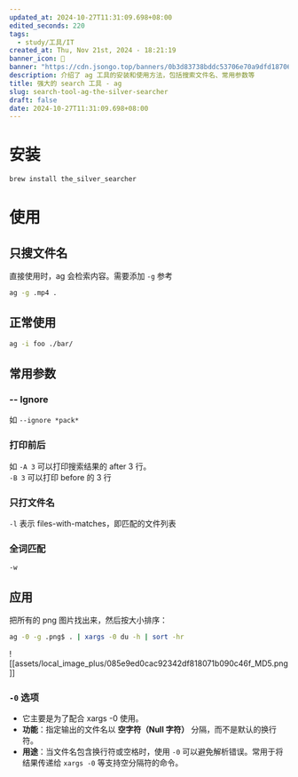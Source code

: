 ```yaml
---
updated_at: 2024-10-27T11:31:09.698+08:00
edited_seconds: 220
tags:
  - study/工具/IT
created_at: Thu, Nov 21st, 2024 - 18:21:19
banner_icon: 🦖
banner: "https://cdn.jsongo.top/banners/0b3d83738bddc53706e70a9dfd187061.jpg"
description: 介绍了 ag 工具的安装和使用方法，包括搜索文件名、常用参数等
title: 强大的 search 工具 - ag
slug: search-tool-ag-the-silver-searcher
draft: false
date: 2024-10-27T11:31:09.698+08:00
---
```

# 安装
```bash
brew install the_silver_searcher
```
# 使用
## 只搜文件名
直接使用时，ag 会检索内容。需要添加 `-g` 参考
```bash
ag -g .mp4 .
```
## 正常使用
```bash
ag -i foo ./bar/
```
## 常用参数
### -- Ignore
如 `--ignore *pack*`
### 打印前后
如 `-A 3` 可以打印搜索结果的 after 3 行。  
`-B 3` 可以打印 before 的 3 行
### 只打文件名
`-l` 表示 files-with-matches，即匹配的文件列表
### 全词匹配
`-w`
## 应用
把所有的 png 图片找出来，然后按大小排序：
```bash
ag -0 -g .png$ . | xargs -0 du -h | sort -hr
```
![[assets/local_image_plus/085e9ed0cac92342df818071b090c46f_MD5.png]]
### `-0` 选项
- 它主要是为了配合 xargs -0 使用。
- **功能**：指定输出的文件名以 **空字符（Null 字符）** 分隔，而不是默认的换行符。
- **用途**：当文件名包含换行符或空格时，使用 `-0` 可以避免解析错误。常用于将结果传递给 `xargs -0` 等支持空分隔符的命令。
